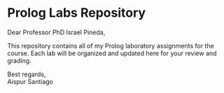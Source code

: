 # Prolog Labs Repository

Dear Professor PhD Israel Pineda,

This repository contains all of my Prolog laboratory assignments for the course.  Each lab will be organized and updated here for your review and grading.

Best regards,  
Aispur Santiago
